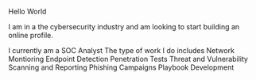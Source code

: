 Hello World

I am in a the cybersecurity industry and am looking to start building an online profile.

I currently am a SOC Analyst
  The type of work I do includes
      Network Montioring
      Endpoint Detection
      Penetration Tests
      Threat and Vulnerability Scanning and Reporting
      Phishing Campaigns 
      Playbook Development
      

<!---
BalanceSec/BalanceSec is a ✨ special ✨ repository because its `README.md` (this file) appears on your GitHub profile.
You can click the Preview link to take a look at your changes.
--->
